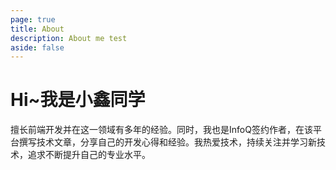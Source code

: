 ```yaml
---
page: true
title: About
description: About me test
aside: false
---
```


# Hi~我是小鑫同学

擅长前端开发并在这一领域有多年的经验。同时，我也是InfoQ签约作者，在该平台撰写技术文章，分享自己的开发心得和经验。我热爱技术，持续关注并学习新技术，追求不断提升自己的专业水平。
